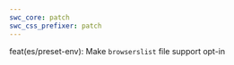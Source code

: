 ```yaml
---
swc_core: patch
swc_css_prefixer: patch
---
```


feat(es/preset-env): Make `browserslist` file support opt-in
